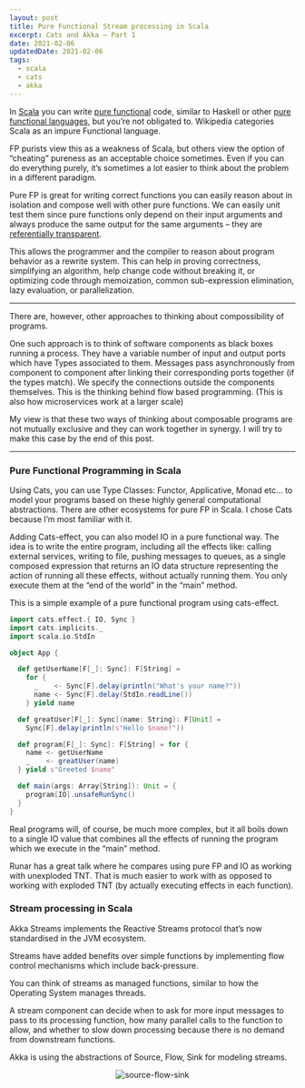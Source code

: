 ```yaml
---
layout: post
title: Pure Functional Stream processing in Scala
excerpt: Cats and Akka – Part 1
date: 2021-02-06
updatedDate: 2021-02-06
tags:
  - scala
  - cats
  - akka
---
```


In [Scala](https://typelevel.org/cats/) you can write [pure functional](https://en.wikipedia.org/wiki/Purely_functional_programming) code, similar to Haskell or other [pure functional languages](https://en.wikipedia.org/wiki/List_of_programming_languages_by_type#Pure), but you’re not obligated to. Wikipedia categories Scala as an impure Functional language.

FP purists view this as a weakness of Scala, but others view the option of “cheating” pureness as an acceptable choice sometimes. Even if you can do everything purely, it’s sometimes a lot easier to think about the problem in a different paradigm.

Pure FP is great for writing correct functions you can easily reason about in isolation and compose well with other pure functions. We can easily unit test them since pure functions only depend on their input arguments and always produce the same output for the same arguments – they are [referentially transparent](https://en.wikipedia.org/wiki/Referential_transparency).

This allows the programmer and the compiler to reason about program behavior as a rewrite system. This can help in proving correctness, simplifying an algorithm, help change code without breaking it, or optimizing code through memoization, common sub-expression elimination, lazy evaluation, or parallelization.

* * *

There are, however, other approaches to thinking about compossibility of programs.

One such approach is to think of software components as black boxes running a process.
They have a variable number of input and output ports which have Types associated to them.
Messages pass asynchronously from component to component after linking their corresponding ports together (if the types match).
We specify the connections outside the components themselves.
This is the thinking behind flow based programming.
(This is also how microservices work at a larger scale)

My view is that these two ways of thinking about composable programs are not mutually exclusive and they can work together in synergy. I will try to make this case by the end of this post.

* * *

### Pure Functional Programming in Scala

Using Cats, you can use Type Classes: Functor, Applicative, Monad etc… to model your programs based on these highly general computational abstractions.
There are other ecosystems for pure FP in Scala. I chose Cats because I’m most familiar with it.

Adding Cats-effect, you can also model IO in a pure functional way. The idea is to write the entire program, including all the effects like: calling external services, writing to file, pushing messages to queues, as a single composed expression that returns an IO data structure representing the action of running all these effects, without actually running them. You only execute them at the “end of the world” in the “main” method.

This is a simple example of a pure functional program using cats-effect.

```scala
import cats.effect.{ IO, Sync }
import cats.implicits._
import scala.io.StdIn

object App {

  def getUserName[F[_]: Sync]: F[String] =
    for {
      _    <- Sync[F].delay(println("What's your name?"))
      name <- Sync[F].delay(StdIn.readLine())
    } yield name

  def greatUser[F[_]: Sync](name: String): F[Unit] =
    Sync[F].delay(println(s"Hello $name!"))

  def program[F[_]: Sync]: F[String] = for {
    name <- getUserName
    _    <- greatUser(name)
  } yield s"Greeted $name"

  def main(args: Array[String]): Unit = {
    program[IO].unsafeRunSync()
  }
}
```

Real programs will, of course, be much more complex, but it all boils down to a single IO value that combines all the effects of running the program which we execute in the “main” method.

Runar has a great talk where he compares using pure FP and IO as working with unexploded TNT. That is much easier to work with as opposed to working with exploded TNT (by actually executing effects in each function).

### Stream processing in Scala

Akka Streams implements the Reactive Streams protocol that’s now standardised in the JVM ecosystem.

Streams have added benefits over simple functions by implementing flow control mechanisms which include back-pressure.

You can think of streams as managed functions, similar to how the Operating System manages threads.

A stream component can decide when to ask for more input messages to pass to its processing function, how many parallel calls to the function to allow, and whether to slow down processing because there is no demand from downstream functions.

Akka is using the abstractions of Source, Flow, Sink for modeling streams.

<p align="center">
    <img alt="source-flow-sink" title="Source via Flow to Sink" src="/11rblog/SourceFlowSink-4.png">
</p>

<!-- ![source-flow-sink](/11rblog/SourceFlowSink-4.png "Source via Flow to Sink") -->